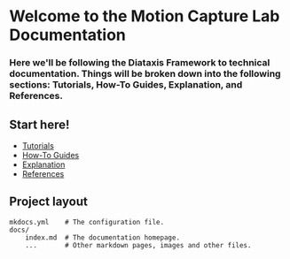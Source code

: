 # Welcome to the Motion Capture Lab Documentation

### Here we'll be following the Diataxis Framework to technical documentation. Things will be broken down into the following sections: Tutorials, How-To Guides, Explanation, and References.  

## Start here!

* [Tutorials]()
* [How-To Guides]()
* [Explanation]()
* [References]()


## Project layout

    mkdocs.yml    # The configuration file.
    docs/
        index.md  # The documentation homepage.
        ...       # Other markdown pages, images and other files.
